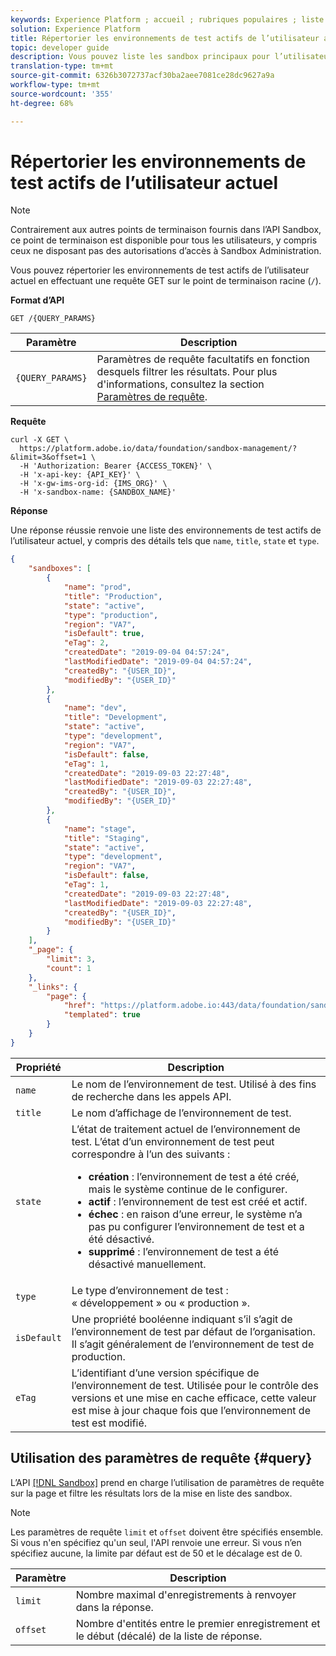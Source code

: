 ```yaml
---
keywords: Experience Platform ; accueil ; rubriques populaires ; liste principal sandbox ; liste sandbox
solution: Experience Platform
title: Répertorier les environnements de test actifs de l’utilisateur actuel
topic: developer guide
description: Vous pouvez liste les sandbox principaux pour l’utilisateur actuel en adressant une demande de GET au point de terminaison racine.
translation-type: tm+mt
source-git-commit: 6326b3072737acf30ba2aee7081ce28dc9627a9a
workflow-type: tm+mt
source-wordcount: '355'
ht-degree: 68%

---
```



# Répertorier les environnements de test actifs de l’utilisateur actuel

>[!NOTE]
>
>Contrairement aux autres points de terminaison fournis dans l’API Sandbox, ce point de terminaison est disponible pour tous les utilisateurs, y compris ceux ne disposant pas des autorisations d’accès à Sandbox Administration.

Vous pouvez répertorier les environnements de test actifs de l’utilisateur actuel en effectuant une requête GET sur le point de terminaison racine (`/`).

**Format d’API**

```http
GET /{QUERY_PARAMS}
```

| Paramètre | Description |
| --------- | ----------- |
| `{QUERY_PARAMS}` | Paramètres de requête facultatifs en fonction desquels filtrer les résultats. Pour plus d&#39;informations, consultez la section [Paramètres de requête](#query). |

**Requête**

```shell
curl -X GET \
  https://platform.adobe.io/data/foundation/sandbox-management/?&limit=3&offset=1 \
  -H 'Authorization: Bearer {ACCESS_TOKEN}' \
  -H 'x-api-key: {API_KEY}' \
  -H 'x-gw-ims-org-id: {IMS_ORG}' \
  -H 'x-sandbox-name: {SANDBOX_NAME}'
```

**Réponse**

Une réponse réussie renvoie une liste des environnements de test actifs de l’utilisateur actuel, y compris des détails tels que `name`, `title`, `state` et `type`.

```json
{
    "sandboxes": [
        {
            "name": "prod",
            "title": "Production",
            "state": "active",
            "type": "production",
            "region": "VA7",
            "isDefault": true,
            "eTag": 2,
            "createdDate": "2019-09-04 04:57:24",
            "lastModifiedDate": "2019-09-04 04:57:24",
            "createdBy": "{USER_ID}",
            "modifiedBy": "{USER_ID}"
        },
        {
            "name": "dev",
            "title": "Development",
            "state": "active",
            "type": "development",
            "region": "VA7",
            "isDefault": false,
            "eTag": 1,
            "createdDate": "2019-09-03 22:27:48",
            "lastModifiedDate": "2019-09-03 22:27:48",
            "createdBy": "{USER_ID}",
            "modifiedBy": "{USER_ID}"
        },
        {
            "name": "stage",
            "title": "Staging",
            "state": "active",
            "type": "development",
            "region": "VA7",
            "isDefault": false,
            "eTag": 1,
            "createdDate": "2019-09-03 22:27:48",
            "lastModifiedDate": "2019-09-03 22:27:48",
            "createdBy": "{USER_ID}",
            "modifiedBy": "{USER_ID}"
        }
    ],
    "_page": {
        "limit": 3,
        "count": 1
    },
    "_links": {
        "page": {
            "href": "https://platform.adobe.io:443/data/foundation/sandbox-management/?limit={limit}&offset={offset}",
            "templated": true
        }
    }
}
```

| Propriété | Description |
| --- | --- |
| `name` | Le nom de l’environnement de test. Utilisé à des fins de recherche dans les appels API. |
| `title` | Le nom d’affichage de l’environnement de test. |
| `state` | L’état de traitement actuel de l’environnement de test. L’état d’un environnement de test peut correspondre à l’un des suivants : <ul><li>**création** : l’environnement de test a été créé, mais le système continue de le configurer.</li><li>**actif** : l’environnement de test est créé et actif.</li><li>**échec** : en raison d’une erreur, le système n’a pas pu configurer l’environnement de test et a été désactivé.</li><li>**supprimé** : l’environnement de test a été désactivé manuellement.</li></ul> |
| `type` | Le type d’environnement de test : « développement » ou « production ». |
| `isDefault` | Une propriété booléenne indiquant s’il s’agit de l’environnement de test par défaut de l’organisation. Il s’agit généralement de l’environnement de test de production. |
| `eTag` | L’identifiant d’une version spécifique de l’environnement de test. Utilisée pour le contrôle des versions et une mise en cache efficace, cette valeur est mise à jour chaque fois que l’environnement de test est modifié. |

## Utilisation des paramètres de requête {#query}

L’API [[!DNL Sandbox]](https://www.adobe.io/apis/experienceplatform/home/api-reference.html#!acpdr/swagger-specs/sandbox-api.yaml) prend en charge l’utilisation de paramètres de requête sur la page et filtre les résultats lors de la mise en liste des sandbox.

>[!NOTE]
>
>Les paramètres de requête `limit` et `offset` doivent être spécifiés ensemble. Si vous n&#39;en spécifiez qu&#39;un seul, l&#39;API renvoie une erreur. Si vous n’en spécifiez aucune, la limite par défaut est de 50 et le décalage est de 0.

| Paramètre | Description |
| --------- | ----------- |
| `limit` | Nombre maximal d&#39;enregistrements à renvoyer dans la réponse. |
| `offset` | Nombre d&#39;entités entre le premier enregistrement et le début (décalé) de la liste de réponse. |
